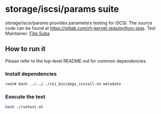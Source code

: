 # storage/iscsi/params suite
storage/iscsi/params provides parameters testing for iSCSI. The source code
can be found at https://gitlab.com/rh-kernel-stqe/python-stqe.
Test Maintainer: [Filip Suba](mailto:fsuba@redhat.com)

## How to run it
Please refer to the top-level README.md for common dependencies.

### Install dependencies
```bash
root# bash ../../../cki_bin/pkgs_install.sh metadata
```

### Execute the test
```bash
bash ./runtest.sh
```

